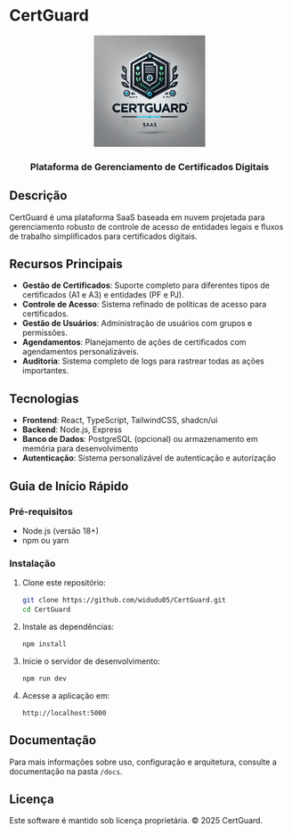 # CertGuard

<div align="center">
  <img src="client/src/assets/logo.webp" alt="CertGuard Logo" width="200" />
  <h3>Plataforma de Gerenciamento de Certificados Digitais</h3>
</div>

## Descrição

CertGuard é uma plataforma SaaS baseada em nuvem projetada para gerenciamento robusto de controle de acesso de entidades legais e fluxos de trabalho simplificados para certificados digitais.

## Recursos Principais

- **Gestão de Certificados**: Suporte completo para diferentes tipos de certificados (A1 e A3) e entidades (PF e PJ).
- **Controle de Acesso**: Sistema refinado de políticas de acesso para certificados.
- **Gestão de Usuários**: Administração de usuários com grupos e permissões.
- **Agendamentos**: Planejamento de ações de certificados com agendamentos personalizáveis.
- **Auditoria**: Sistema completo de logs para rastrear todas as ações importantes.

## Tecnologias

- **Frontend**: React, TypeScript, TailwindCSS, shadcn/ui
- **Backend**: Node.js, Express
- **Banco de Dados**: PostgreSQL (opcional) ou armazenamento em memória para desenvolvimento
- **Autenticação**: Sistema personalizável de autenticação e autorização

## Guia de Início Rápido

### Pré-requisitos

- Node.js (versão 18+)
- npm ou yarn

### Instalação

1. Clone este repositório:
   ```bash
   git clone https://github.com/widudu05/CertGuard.git
   cd CertGuard
   ```

2. Instale as dependências:
   ```bash
   npm install
   ```

3. Inicie o servidor de desenvolvimento:
   ```bash
   npm run dev
   ```

4. Acesse a aplicação em:
   ```
   http://localhost:5000
   ```

## Documentação

Para mais informações sobre uso, configuração e arquitetura, consulte a documentação na pasta `/docs`.

## Licença

Este software é mantido sob licença proprietária. © 2025 CertGuard.